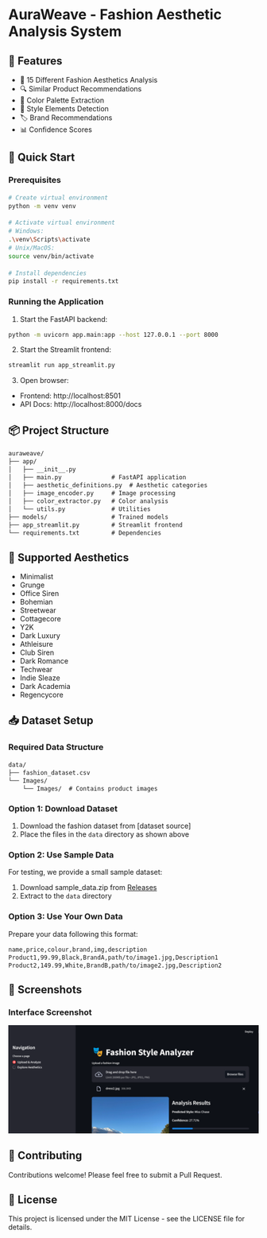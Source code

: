 # AuraWeave - Fashion Aesthetic Analysis System

## 🎯 Features
- 🎨 15 Different Fashion Aesthetics Analysis
- 🔍 Similar Product Recommendations
- 🎨 Color Palette Extraction
- 💫 Style Elements Detection
- 🏷️ Brand Recommendations
- 📊 Confidence Scores

## 🚀 Quick Start

### Prerequisites
```bash
# Create virtual environment
python -m venv venv

# Activate virtual environment
# Windows:
.\venv\Scripts\activate
# Unix/MacOS:
source venv/bin/activate

# Install dependencies
pip install -r requirements.txt
```

### Running the Application
1. Start the FastAPI backend:
```bash
python -m uvicorn app.main:app --host 127.0.0.1 --port 8000
```

2. Start the Streamlit frontend:
```bash
streamlit run app_streamlit.py
```

3. Open browser:
- Frontend: http://localhost:8501
- API Docs: http://localhost:8000/docs

## 📦 Project Structure
```
auraweave/
├── app/
│   ├── __init__.py
│   ├── main.py              # FastAPI application
│   ├── aesthetic_definitions.py  # Aesthetic categories
│   ├── image_encoder.py     # Image processing
│   ├── color_extractor.py   # Color analysis
│   └── utils.py             # Utilities
├── models/                  # Trained models
├── app_streamlit.py         # Streamlit frontend
└── requirements.txt         # Dependencies
```

## 🎨 Supported Aesthetics
- Minimalist
- Grunge
- Office Siren
- Bohemian
- Streetwear
- Cottagecore
- Y2K
- Dark Luxury
- Athleisure
- Club Siren
- Dark Romance
- Techwear
- Indie Sleaze
- Dark Academia
- Regencycore

## 📥 Dataset Setup

### Required Data Structure
```
data/
├── fashion_dataset.csv
└── Images/
    └── Images/  # Contains product images
```

### Option 1: Download Dataset
1. Download the fashion dataset from [dataset source]
2. Place the files in the `data` directory as shown above

### Option 2: Use Sample Data
For testing, we provide a small sample dataset:
1. Download sample_data.zip from [Releases](https://github.com/Ronita2207/auraweave/releases)
2. Extract to the `data` directory

### Option 3: Use Your Own Data
Prepare your data following this format:
```csv
name,price,colour,brand,img,description
Product1,99.99,Black,BrandA,path/to/image1.jpg,Description1
Product2,149.99,White,BrandB,path/to/image2.jpg,Description2
```

## 📸 Screenshots
### Interface Screenshot
![AuraWeave Interface](image-1.png)

## 🤝 Contributing
Contributions welcome! Please feel free to submit a Pull Request.

## 📝 License
This project is licensed under the MIT License - see the LICENSE file for details.

[def]: image.png